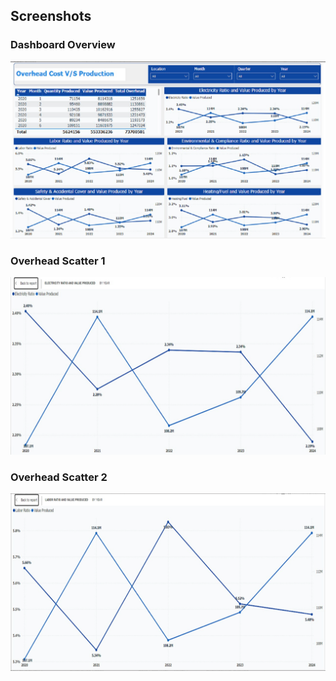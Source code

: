 ## Screenshots  
### Dashboard Overview  
![Dashboard Overview](https://github.com/SuperfiedStudd/Power-BI-Overhead-Costs-V-S-Production/blob/main/docs/dashboard_overview.png?raw=true)  

### Overhead Scatter 1 
![Overhead Breakdown](https://github.com/SuperfiedStudd/Power-BI-Overhead-Costs-V-S-Production/blob/main/docs/overhead_scatter1.png?raw=true)  

### Overhead Scatter 2 
![Production V-S Cost Trends](https://github.com/SuperfiedStudd/Power-BI-Overhead-Costs-V-S-Production/blob/main/docs/overhead_scatter2.png?raw=true)  
